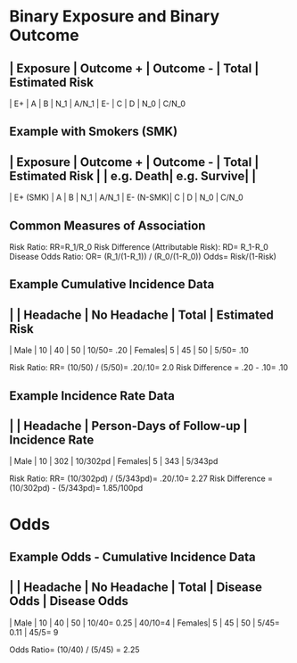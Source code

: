 # Binary Exposure and Binary Outcome
| Exposure | Outcome + | Outcome - | Total | Estimated Risk
-----------------------------------------------------------
| E+       | A         | B         | N_1   | A/N_1
| E-       | C         | D         | N_0   | C/N_0

## Example with Smokers (SMK)
| Exposure  | Outcome + | Outcome -   | Total | Estimated Risk
|           | e.g. Death| e.g. Survive|       | 
------------------------------------------------------------
| E+ (SMK)  | A         | B         | N_1   | A/N_1
| E- (N-SMK)| C         | D         | N_0   | C/N_0

## Common Measures of Association
Risk Ratio: RR=R_1/R_0
Risk Difference (Attributable Risk): RD= R_1-R_0
Disease Odds Ratio: OR= (R_1/(1-R_1)) / (R_0/(1-R_0))
Odds= Risk/(1-Risk)

## Example Cumulative Incidence Data
|        | Headache | No Headache | Total | Estimated Risk
------------------------------------------------------------
| Male   | 10       | 40          | 50    | 10/50= .20
| Females| 5        | 45          | 50    | 5/50= .10

Risk Ratio: RR= (10/50) / (5/50)= .20/.10= 2.0
Risk Difference = .20 - .10= .10

## Example Incidence Rate Data
|        | Headache | Person-Days of Follow-up | Incidence Rate
------------------------------------------------------------
| Male   | 10       | 302                      | 10/302pd
| Females| 5        | 343                      | 5/343pd

Risk Ratio: RR= (10/302pd) / (5/343pd)= .20/.10= 2.27
Risk Difference = (10/302pd) - (5/343pd)= 1.85/100pd

# Odds
## Example Odds - Cumulative Incidence Data
|        | Headache | No Headache | Total | Disease Odds | Disease Odds
------------------------------------------------------------
| Male   | 10       | 40          | 50    | 10/40= 0.25  | 40/10=4
| Females| 5        | 45          | 50    | 5/45= 0.11   | 45/5= 9

Odds Ratio= (10/40) / (5/45) = 2.25


